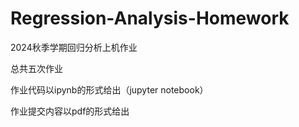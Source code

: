 # Regression-Analysis-Homework
2024秋季学期回归分析上机作业

总共五次作业

作业代码以ipynb的形式给出（jupyter notebook）

作业提交内容以pdf的形式给出